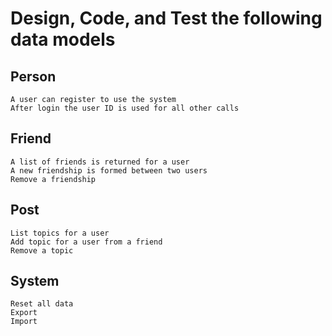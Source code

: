 
# Design, Code, and Test the following data models

## Person
    A user can register to use the system
    After login the user ID is used for all other calls
## Friend
    A list of friends is returned for a user
    A new friendship is formed between two users
    Remove a friendship
## Post
    List topics for a user
    Add topic for a user from a friend
    Remove a topic
## System
    Reset all data
    Export 
    Import
